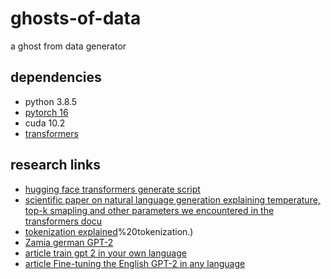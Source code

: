 # ghosts-of-data
a ghost from data generator

## dependencies
* python 3.8.5
* [pytorch 16](https://pytorch.org/get-started/locally/)
* cuda 10.2
* [transformers](https://github.com/huggingface/transformers)

## research links
* [hugging face transformers generate script](https://github.com/huggingface/transformers/blob/master/examples/text-generation/run_generation.py)
* [scientific paper on natural language generation explaining temperature, top-k smapling and other parameters we encountered in the 
transformers docu](https://arxiv.org/pdf/1904.09751.pdf)
* [tokenization explained](https://www.analyticsvidhya.com/blog/2020/05/what-is-tokenization-nlp/#:~:text=Tokens%20are%20the%20building%20blocks,n%2Dgram%20characters)%20tokenization.)
* [Zamia german GPT-2](http://zamia-speech.org/brain/)
* [article train gpt 2 in your own language](https://towardsdatascience.com/train-gpt-2-in-your-own-language-fc6ad4d60171)
* [article Fine-tuning the English GPT-2 in any language](https://medium.com/@pierre_guillou/faster-than-training-from-scratch-fine-tuning-the-english-gpt-2-in-any-language-with-hugging-f2ec05c98787
)

